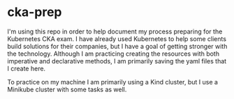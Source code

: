 # cka-prep

I'm using this repo in order to help document my process preparing for the Kubernetes CKA exam. I have already used Kubernetes to help some clients build solutions for their companies, but I have a goal of getting stronger with the technology. Although I am practicing creating the resources with both imperative and declarative methods, I am primarily saving the yaml files that I create here.

To practice on my machine I am primarily using a Kind cluster, but I use a Minikube cluster with some tasks as well.
